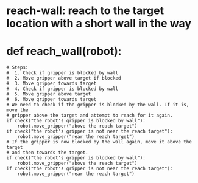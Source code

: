 # reach-wall: reach to the target location with a short wall in the way
# def reach_wall(robot):
    # Steps:
    #  1. Check if gripper is blocked by wall
    #  2. Move gripper above target if blocked
    #  3. Move gripper towards target
    #  4. Check if gripper is blocked by wall
    #  5. Move gripper above target
    #  6. Move gripper towards target
    # We need to check if the gripper is blocked by the wall. If it is, move the
    # gripper above the target and attempt to reach for it again.
    if check("the robot's gripper is blocked by wall"):
        robot.move_gripper("above the reach target")
    if check("the robot's gripper is not near the reach target"):
        robot.move_gripper("near the reach target")
    # If the gripper is now blocked by the wall again, move it above the target
    # and then towards the target.
    if check("the robot's gripper is blocked by wall"):
        robot.move_gripper("above the reach target")
    if check("the robot's gripper is not near the reach target"):
        robot.move_gripper("near the reach target")